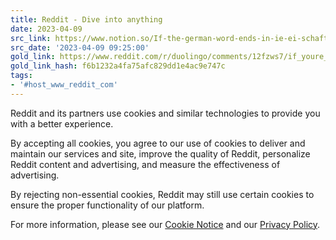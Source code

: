 ```yaml
---
title: Reddit - Dive into anything
date: 2023-04-09
src_link: https://www.notion.so/If-the-german-word-ends-in-ie-ei-schaft-ung-or-heit-it-s-feminine-so-use-die-Di-aa6633623b4f4037a056b95ca24ccde3
src_date: '2023-04-09 09:25:00'
gold_link: https://www.reddit.com/r/duolingo/comments/12fzws7/if_youre_learning_german_your_mistake_is_probably/jfj4mtx/?context=3&rdt=0
gold_link_hash: f6b1232a4fa75afc829dd1e4ac9e747c
tags:
- '#host_www_reddit_com'
---
```




 Reddit and its partners use cookies and similar technologies to provide you with a better experience.
 



 By accepting all cookies, you agree to our use of cookies to deliver and maintain our services and site, improve the quality of Reddit, personalize Reddit content and advertising, and measure the effectiveness of advertising.
 



 By rejecting non-essential cookies, Reddit may still use certain cookies to ensure the proper functionality of our platform.
 



 For more information, please see our
 [Cookie Notice](https://reddit.com/en-us/policies/cookies)
 and our
 [Privacy Policy](https://reddit.com/en-us/policies/privacy-policy).
